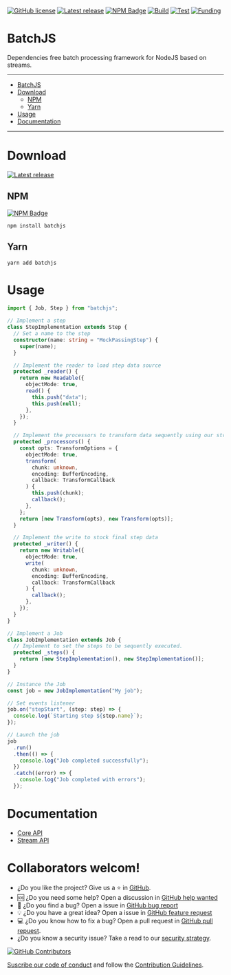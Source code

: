 [![GitHub license](https://img.shields.io/github/license/palcarazm/batchjs.svg?color=informational)](https://github.com/palcarazm/batchjs/blob/version/v1/LICENSE)
[![Latest release](https://img.shields.io/github/package-json/v/palcarazm/batchjs/version/v1?logo=github)](https://github.com/palcarazm/batchjs/releases)
[![NPM Badge](https://img.shields.io/npm/dm/batchjs?logo=npm)](https://www.npmjs.com/package/batchjs)
[![Build](https://img.shields.io/github/actions/workflow/status/palcarazm/batchjs/ci-workflow.yml?branch=version/v1&label=build&logo=Node.js&logoColor=white)](https://github.com/palcarazm/batchjs/actions/workflows/ci-workflow.yml)
[![Test](https://img.shields.io/github/actions/workflow/status/palcarazm/batchjs/ci-workflow.yml?branch=version/v1&label=test&logo=jest)](https://github.com/palcarazm/batchjs/actions/workflows/ci-workflow.yml)
[![Funding](https://img.shields.io/badge/sponsor-30363D?style=flat&logo=GitHub-Sponsors&logoColor=#white)](https://github.com/sponsors/palcarazm)

# BatchJS

Dependencies free batch processing framework for NodeJS based on streams.

---

- [BatchJS](#batchjs)
- [Download](#download)
  - [NPM](#npm)
  - [Yarn](#yarn)
- [Usage](#usage)
- [Documentation](#documentation)

---

# Download

[![Latest release](https://img.shields.io/github/package-json/v/palcarazm/batchjs/version/v1?logo=github)](https://github.com/palcarazm/batchjs/releases)

## NPM

[![NPM Badge](https://img.shields.io/npm/dm/batchjs?logo=npm)](https://www.npmjs.com/package/batchjs)

```ksh
npm install batchjs
```

## Yarn

```ksh
yarn add batchjs
```

# Usage

```typescript
import { Job, Step } from "batchjs";

// Implement a step
class StepImplementation extends Step {
  // Set a name to the step
  constructor(name: string = "MockPassingStep") {
    super(name);
  }

  // Implement the reader to load step data source
  protected _reader() {
    return new Readable({
      objectMode: true,
      read() {
        this.push("data");
        this.push(null);
      },
    });
  }

  // Implement the processors to transform data sequently using our streams or your own streams
  protected _processors() {
    const opts: TransformOptions = {
      objectMode: true,
      transform(
        chunk: unknown,
        encoding: BufferEncoding,
        callback: TransformCallback
      ) {
        this.push(chunk);
        callback();
      },
    };
    return [new Transform(opts), new Transform(opts)];
  }

  // Implement the write to stock final step data
  protected _writer() {
    return new Writable({
      objectMode: true,
      write(
        chunk: unknown,
        encoding: BufferEncoding,
        callback: TransformCallback
      ) {
        callback();
      },
    });
  }
}

// Implement a Job
class JobImplementation extends Job {
  // Implement to set the steps to be sequently executed.
  protected _steps() {
    return [new StepImplementation(), new StepImplementation()];
  }
}

// Instance the Job
const job = new JobImplementation("My job");

// Set events listener
job.on("stepStart", (step: step) => {
  console.log(`Starting step ${step.name}`);
});

// Launch the job
job
  .run()
  .then(() => {
    console.log("Job completed successfully");
  })
  .catch((error) => {
    console.log("Job completed with errors");
  });
```

# Documentation

- [Core API](./docs/common-api.md)
- [Stream API](./docs/streams-api.md)

# Collaborators welcom!

- ¿Do you like the project? Give us a :star: in [GitHub](https://github.com/palcarazm/batchjs).
- :sos: ¿Do you need some help? Open a discussion in [GitHub help wanted](https://github.com/palcarazm/batchjs/discussions/new?category=q-a)
- :bug: ¿Do you find a bug? Open a issue in [GitHub bug report](https://github.com/palcarazm/batchjs/issues/new?assignees=&labels=bug&projects=&template=01-BUG_REPORT.yml)
- :bulb: ¿Do you have a great idea? Open a issue in [GitHub feature request](https://github.com/palcarazm/batchjs/issues/new?assignees=&labels=feature&projects=&template=02-FEATURE_REQUEST.yml)
- :computer: ¿Do you know how to fix a bug? Open a pull request in [GitHub pull repuest](https://github.com/palcarazm/batchjs/compare).
- ¿Do you know a security issue? Take a read to our [security strategy](https://github.com/palcarazm/batchjs/blob/version/v1/SECURITY.md).

[![GitHub Contributors](https://contrib.rocks/image?repo=palcarazm/batchjs)](https://github.com/palcarazm/batchjs/graphs/contributors)

[Suscribe our code of conduct](https://github.com/palcarazm/batchjs/blob/version/v1/CODE_OF_CONDUCT.md) and follow the [Contribution Guidelines](https://github.com/palcarazm/batchjs/blob/version/v1/CONTRIBUTING.md).

